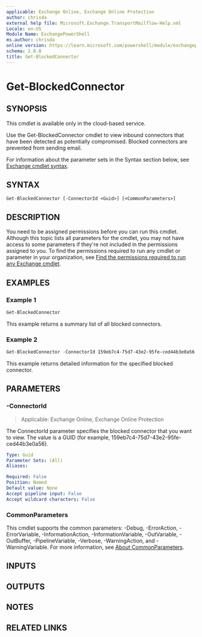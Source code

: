 ```yaml
---
applicable: Exchange Online, Exchange Online Protection
author: chrisda
external help file: Microsoft.Exchange.TransportMailflow-Help.xml
Locale: en-US
Module Name: ExchangePowerShell
ms.author: chrisda
online version: https://learn.microsoft.com/powershell/module/exchangepowershell/get-blockedconnector
schema: 2.0.0
title: Get-BlockedConnector
---
```


# Get-BlockedConnector

## SYNOPSIS
This cmdlet is available only in the cloud-based service.

Use the Get-BlockedConnector cmdlet to view inbound connectors that have been detected as potentially compromised. Blocked connectors are prevented from sending email.

For information about the parameter sets in the Syntax section below, see [Exchange cmdlet syntax](https://learn.microsoft.com/powershell/exchange/exchange-cmdlet-syntax).

## SYNTAX

```
Get-BlockedConnector [-ConnectorId <Guid>] [<CommonParameters>]
```

## DESCRIPTION
You need to be assigned permissions before you can run this cmdlet. Although this topic lists all parameters for the cmdlet, you may not have access to some parameters if they're not included in the permissions assigned to you. To find the permissions required to run any cmdlet or parameter in your organization, see [Find the permissions required to run any Exchange cmdlet](https://learn.microsoft.com/powershell/exchange/find-exchange-cmdlet-permissions).

## EXAMPLES

### Example 1
```powershell
Get-BlockedConnector
```

This example returns a summary list of all blocked connectors.

### Example 2
```powershell
Get-BlockedConnector -ConnectorId 159eb7c4-75d7-43e2-95fe-ced44b3e0a56 | Format-List
```

This example returns detailed information for the specified blocked connector.

## PARAMETERS

### -ConnectorId

> Applicable: Exchange Online, Exchange Online Protection

The ConnectorId parameter specifies the blocked connector that you want to view. The value is a GUID (for example, 159eb7c4-75d7-43e2-95fe-ced44b3e0a56).

```yaml
Type: Guid
Parameter Sets: (All)
Aliases:

Required: False
Position: Named
Default value: None
Accept pipeline input: False
Accept wildcard characters: False
```

### CommonParameters
This cmdlet supports the common parameters: -Debug, -ErrorAction, -ErrorVariable, -InformationAction, -InformationVariable, -OutVariable, -OutBuffer, -PipelineVariable, -Verbose, -WarningAction, and -WarningVariable. For more information, see [About CommonParameters](https://learn.microsoft.com/powershell/module/microsoft.powershell.core/about/about_commonparameters).

## INPUTS

## OUTPUTS

## NOTES

## RELATED LINKS
